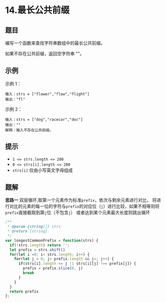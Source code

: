 # 14.最长公共前缀

## 题目

编写一个函数来查找字符串数组中的最长公共前缀。

如果不存在公共前缀，返回空字符串 ""。

## 示例

示例 1：

```text
输入：strs = ["flower","flow","flight"]
输出："fl"
```

示例 2：

```text
输入：strs = ["dog","racecar","doc"]
输出：""
解释：输入不存在公共前缀。
```

## 提示

- `1 <= strs.length <= 200`
- `0 <= strs[i].length <= 200`
- `strs[i]` 仅由小写英文字母组成

## 题解

**思路一**
双层循环,取第一个元素作为标准`prefix`，依次与剩余元素进行对比，
将进行对比的元素的每一位的字符与`prefix`的对应位（`j`）进行比较，如果不相等则将`prefix`直接截取到第`j`位（不包含`j`）
或者达到某个元素最大长度则跳出循环

```javascript
/**
 * @param {string[]} strs
 * @return {string}
 */
var longestCommonPrefix = function(strs) {
  if(!strs.length) return '';
  let prefix = strs.shift()
  for(let i =0; i< strs.length; i++) {
    for(let j = 0; j< prefix.length && j<; j++) {
      if(strs[i].length <= j || strs[i][j] !== prefix[j]) {
        prefix = prefix.slice(0, j)
        break
      }
    }
  }
  return prefix
};
```
